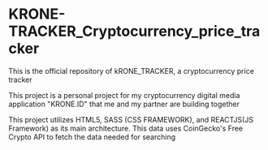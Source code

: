 # KRONE-TRACKER_Cryptocurrency_price_tracker

This is the official repository of kRONE_TRACKER, a cryptocurrency price tracker 

This project is a personal project for my cryptocurrency digital media application "KRONE.ID" that me and my partner are building together

This project utilizes HTML5, SASS (CSS FRAMEWORK), and REACTJS(JS Framework) as its main architecture.
This data uses CoinGecko's Free Crypto API to fetch the data needed for searching 
